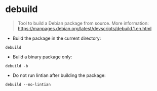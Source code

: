 # debuild

> Tool to build a Debian package from source.
> More information: <https://manpages.debian.org/latest/devscripts/debuild.1.en.html>

- Build the package in the current directory:

`debuild`

- Build a binary package only:

`debuild -b`

- Do not run lintian after building the package:

`debuild --no-lintian`
